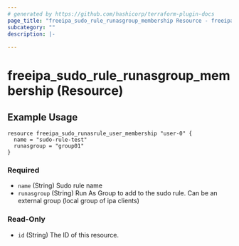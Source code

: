 ```yaml
---
# generated by https://github.com/hashicorp/terraform-plugin-docs
page_title: "freeipa_sudo_rule_runasgroup_membership Resource - freeipa"
subcategory: ""
description: |-
  
---
```


# freeipa_sudo_rule_runasgroup_membership (Resource)

## Example Usage
```hcl
resource freeipa_sudo_runasrule_user_membership "user-0" {
  name = "sudo-rule-test"
  runasgroup = "group01"
}

```

### Required

- `name` (String) Sudo rule name
- `runasgroup` (String) Run As Group to add to the sudo rule. Can be an external group (local group of ipa clients)

### Read-Only

- `id` (String) The ID of this resource.


